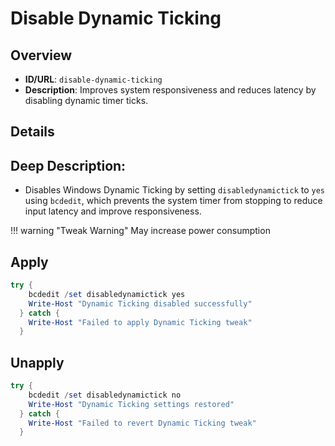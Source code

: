 # Disable Dynamic Ticking

## Overview
- **ID/URL**: `disable-dynamic-ticking`
- **Description**: Improves system responsiveness and reduces latency by disabling dynamic timer ticks.



## Details

## Deep Description:

- Disables Windows Dynamic Ticking by setting `disabledynamictick` to `yes` using `bcdedit`, which prevents the system timer from stopping to reduce input latency and improve responsiveness.


!!! warning "Tweak Warning"
    May increase power consumption


## Apply

```powershell
try {
    bcdedit /set disabledynamictick yes
    Write-Host "Dynamic Ticking disabled successfully"
  } catch {
    Write-Host "Failed to apply Dynamic Ticking tweak"
  }
```

## Unapply

```powershell
try {
    bcdedit /set disabledynamictick no
    Write-Host "Dynamic Ticking settings restored"
  } catch {
    Write-Host "Failed to revert Dynamic Ticking tweak"
  }
```
